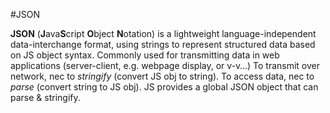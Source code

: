 #JSON

**JSON** (**J**ava**S**cript **O**bject **N**otation) is a lightweight language-independent data-interchange format, using strings to represent structured data based on JS object syntax. 
Commonly used for transmitting data in web applications (server-client, e.g. webpage display, or v-v…)
To transmit over network, nec to *stringify* (convert JS obj to string). To access data, nec to *parse* (convert string to JS obj). JS provides a global JSON object that can parse & stringify.